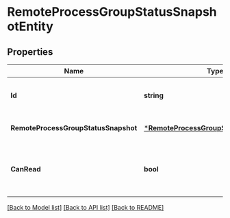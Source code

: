 # RemoteProcessGroupStatusSnapshotEntity

## Properties
Name | Type | Description | Notes
------------ | ------------- | ------------- | -------------
**Id** | **string** | The id of the remote process group. | [optional] [default to null]
**RemoteProcessGroupStatusSnapshot** | [***RemoteProcessGroupStatusSnapshotDto**](RemoteProcessGroupStatusSnapshotDTO.md) |  | [optional] [default to null]
**CanRead** | **bool** | Indicates whether the user can read a given resource. | [optional] [default to null]

[[Back to Model list]](../README.md#documentation-for-models) [[Back to API list]](../README.md#documentation-for-api-endpoints) [[Back to README]](../README.md)

